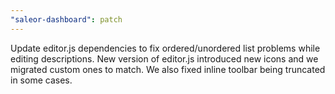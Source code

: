 ```yaml
---
"saleor-dashboard": patch
---
```


Update editor.js dependencies to fix ordered/unordered list problems while editing descriptions. New version of editor.js introduced new icons and we migrated custom ones to match. We also fixed inline toolbar being truncated in some cases.
